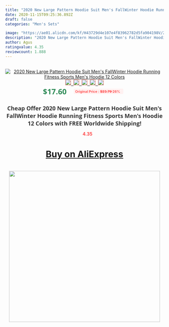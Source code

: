 ```yaml
---
title: "2020 New Large Pattern Hoodie Suit Men's FallWinter Hoodie Running Fitness Sports Men's Hoodie 12 Colors"
date: 2020-11-15T09:25:36.892Z
draft: false
categories: "Men's Sets"

image: "https://ae01.alicdn.com/kf/H43729d4e107e4f83962782d5fa904198V/2020-New-Large-Pattern-Hoodie-Suit-Men-s-Fall-Winter-Hoodie-Running-Fitness-Sports-Men-s.jpg"
description: "2020 New Large Pattern Hoodie Suit Men's FallWinter Hoodie Running Fitness Sports Men's Hoodie 12 Colors"
author: Agus
ratingvalue: 4.35
reviewcount: 1.888
---
```

<br>
<div style="text-align: center;">
<a href="https://s.click.aliexpress.com/e/_AlY75T" target="_blank" rel="nofollow noopener noreferrer"><img alt="2020 New Large Pattern Hoodie Suit Men's FallWinter Hoodie Running Fitness Sports Men's Hoodie 12 Colors" class="magnifier-image" src="https://ae01.alicdn.com/kf/H43729d4e107e4f83962782d5fa904198V/2020-New-Large-Pattern-Hoodie-Suit-Men-s-Fall-Winter-Hoodie-Running-Fitness-Sports-Men-s.jpg_640x640.jpg">
<br>
<img style="border:1px solid salmon" src="https://ae01.alicdn.com/kf/H43729d4e107e4f83962782d5fa904198V/2020-New-Large-Pattern-Hoodie-Suit-Men-s-Fall-Winter-Hoodie-Running-Fitness-Sports-Men-s.jpg_120x120.jpg">&nbsp;&nbsp;<img style="border:1px solid salmon" src="https://ae01.alicdn.com/kf/Hb91d08b863f747da883dbbaab3033b87Q/2020-New-Large-Pattern-Hoodie-Suit-Men-s-Fall-Winter-Hoodie-Running-Fitness-Sports-Men-s.jpg_120x120.jpg">&nbsp;&nbsp;<img style="border:1px solid salmon" src="https://ae01.alicdn.com/kf/H8338d3404a584f23b2e4c06a33059b37Q/2020-New-Large-Pattern-Hoodie-Suit-Men-s-Fall-Winter-Hoodie-Running-Fitness-Sports-Men-s.jpg_120x120.jpg">&nbsp;&nbsp;<img style="border:1px solid salmon" src="https://ae01.alicdn.com/kf/Hb7c5ecd95da34b33aa066d87f759abb3X/2020-New-Large-Pattern-Hoodie-Suit-Men-s-Fall-Winter-Hoodie-Running-Fitness-Sports-Men-s.jpg_120x120.jpg">&nbsp;&nbsp;<img style="border:1px solid salmon" src="https://ae01.alicdn.com/kf/Hbe5bff61d73c4c788427c81c4c71e612b/2020-New-Large-Pattern-Hoodie-Suit-Men-s-Fall-Winter-Hoodie-Running-Fitness-Sports-Men-s.jpg_120x120.jpg"></a></div><br0>
<div style="text-align: center;"><span style="background-color: white; border: 0px; box-sizing: border-box; color: seagreen; display: inline-block; font-family: &quot;open sans&quot; , &quot;arial&quot; , &quot;helvetica&quot; , sans-serif , &quot;heiti&quot;; font-size: 24px; font-stretch: inherit; font-weight: 700; line-height: inherit; margin: 0px 10px 0px 0px; padding: 0px; vertical-align: middle;">$17.60 </span>
<span style="background: rgb(255 , 241 , 241); border-radius: 3px; border: 0px; box-sizing: border-box; color: #ff4747; display: inline-block; font-family: inherit; font-size: 12px; font-stretch: inherit; font-style: inherit; font-variant: inherit; font-weight: 600; line-height: inherit; margin: 0px; padding: 2px 5px; transform: scale(0.9); vertical-align: middle;">Original Price : <b style="text-decoration: line-through;">$23.79 </b> 26%&nbsp;&nbsp;</span></div>
<h1 style="color: #333333; display: inline-block; font-family: &quot;open sans&quot; , &quot;arial&quot; , &quot;helvetica&quot; , sans-serif , &quot;heiti&quot;; font-size: 18px; font-stretch: inherit; font-weight: 700; text-align: center;">Cheap Offer 2020 New Large Pattern Hoodie Suit Men's FallWinter Hoodie Running Fitness Sports Men's Hoodie 12 Colors with FREE Worldwide Shipping!</h1>
<div style="color: #ff4747; text-align: center;">
<img src="https://4.bp.blogspot.com/-M0ZcTcb-5uY/XleCXlxnR4I/AAAAAAAAAEc/OrjgMkXV1oMQFaCRZj5HQwOCBcu3w1FegCPcBGAYYCw/s1600/star.png" style="height: 15px;">&nbsp;<b>4.35</b></div>
<div class="button_cont" align="center"><a class="buynow_a" href="https://s.click.aliexpress.com/e/_AlY75T" target="_blank" rel="nofollow noopener noreferrer"><H1>Buy on AliExpress</H1></a></div><br>
<div class="separator" style="clear: both; text-align: center;">
<img src="https://lh3.googleusercontent.com/-pTy5HemUv9M/XlePHvY0dAI/AAAAAAAAAE4/0nX5iRUoIWY8eMW9Dpxeirr157OZliDIgCLcBGAsYHQ/s1600/badge.gif" width="480">
</div>
